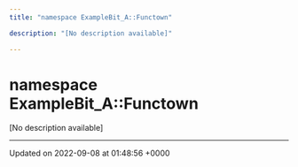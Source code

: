 ```yaml
---
title: "namespace ExampleBit_A::Functown"

description: "[No description available]"

---
```


# namespace ExampleBit_A::Functown

[No description available]






-------------------------------

Updated on 2022-09-08 at 01:48:56 +0000